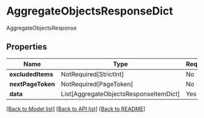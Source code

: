 # AggregateObjectsResponseDict

AggregateObjectsResponse

## Properties
| Name | Type | Required | Description |
| ------------ | ------------- | ------------- | ------------- |
**excludedItems** | NotRequired[StrictInt] | No |  |
**nextPageToken** | NotRequired[PageToken] | No |  |
**data** | List[AggregateObjectsResponseItemDict] | Yes |  |


[[Back to Model list]](../../../README.md#models-v1-link) [[Back to API list]](../../../README.md#apis-v1-link) [[Back to README]](../../../README.md)
